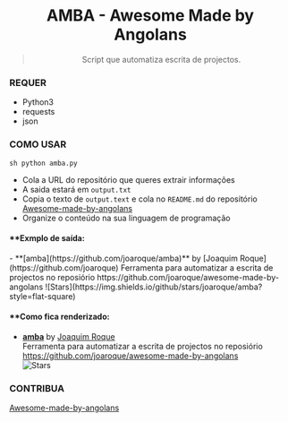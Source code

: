 <div align="center">
  
# AMBA - Awesome Made by Angolans
> Script que automatiza escrita de projectos.

</div>

### REQUER
- Python3
- requests
- json

### COMO USAR
`sh
python amba.py
`
- Cola a URL do repositório que queres extrair informações
- A saida estará em `output.txt`
- Copia o texto de `output.text` e cola no `README.md` do repositório [Awesome-made-by-angolans](https://github.com/joaroque/awesome-made-by-angolans)
- Organize o conteúdo na sua linguagem de programação

#### **Exmplo de saída:

<p>- **[amba](https://github.com/joaroque/amba)** by [Joaquim Roque](https://github.com/joaroque)   
    Ferramenta para automatizar a escrita de projectos no reposiório https://github.com/joaroque/awesome-made-by-angolans  
  	![Stars](https://img.shields.io/github/stars/joaroque/amba?style=flat-square)<p>


#### **Como fica renderizado:

- **[amba](https://github.com/joaroque/amba)** by [Joaquim Roque](https://github.com/joaroque)   
    Ferramenta para automatizar a escrita de projectos no reposiório https://github.com/joaroque/awesome-made-by-angolans  
  	![Stars](https://img.shields.io/github/stars/joaroque/amba?style=flat-square)

### CONTRIBUA
[Awesome-made-by-angolans](https://github.com/joaroque/awesome-made-by-angolans)
